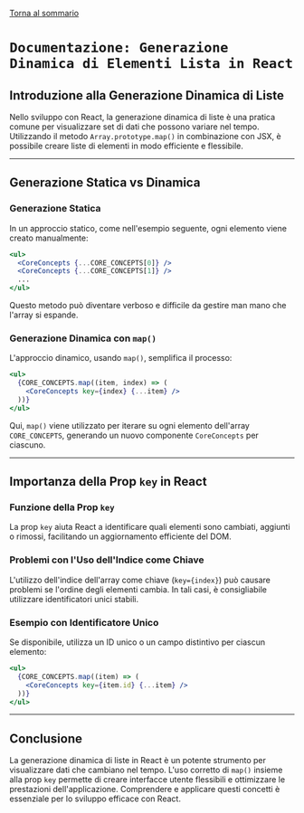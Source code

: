 [Torna al sommario](../Summary.md)

# `Documentazione: Generazione Dinamica di Elementi Lista in React`

## Introduzione alla Generazione Dinamica di Liste

Nello sviluppo con React, la generazione dinamica di liste è una pratica comune per visualizzare set di dati che possono variare nel tempo. Utilizzando il metodo `Array.prototype.map()` in combinazione con JSX, è possibile creare liste di elementi in modo efficiente e flessibile.

---

## Generazione Statica vs Dinamica

### Generazione Statica

In un approccio statico, come nell'esempio seguente, ogni elemento viene creato manualmente:

```jsx
<ul>
  <CoreConcepts {...CORE_CONCEPTS[0]} />
  <CoreConcepts {...CORE_CONCEPTS[1]} />
  ...
</ul>
```

Questo metodo può diventare verboso e difficile da gestire man mano che l'array si espande.

### Generazione Dinamica con `map()`

L'approccio dinamico, usando `map()`, semplifica il processo:

```jsx
<ul>
  {CORE_CONCEPTS.map((item, index) => (
    <CoreConcepts key={index} {...item} />
  ))}
</ul>
```

Qui, `map()` viene utilizzato per iterare su ogni elemento dell'array `CORE_CONCEPTS`, generando un nuovo componente `CoreConcepts` per ciascuno.

---

## Importanza della Prop `key` in React

### Funzione della Prop `key`

La prop `key` aiuta React a identificare quali elementi sono cambiati, aggiunti o rimossi, facilitando un aggiornamento efficiente del DOM.

### Problemi con l'Uso dell'Indice come Chiave

L'utilizzo dell'indice dell'array come chiave (`key={index}`) può causare problemi se l'ordine degli elementi cambia. In tali casi, è consigliabile utilizzare identificatori unici stabili.

### Esempio con Identificatore Unico

Se disponibile, utilizza un ID unico o un campo distintivo per ciascun elemento:

```jsx
<ul>
  {CORE_CONCEPTS.map((item) => (
    <CoreConcepts key={item.id} {...item} />
  ))}
</ul>
```

---

## Conclusione

La generazione dinamica di liste in React è un potente strumento per visualizzare dati che cambiano nel tempo. L'uso corretto di `map()` insieme alla prop `key` permette di creare interfacce utente flessibili e ottimizzare le prestazioni dell'applicazione. Comprendere e applicare questi concetti è essenziale per lo sviluppo efficace con React.
